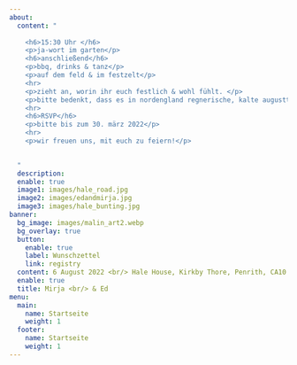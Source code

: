 ```yaml
---
about:
  content: "
  
    <h6>15:30 Uhr </h6>
    <p>ja-wort im garten</p>
    <h6>anschließend</h6> 
    <p>bbq, drinks & tanz</p>
    <p>auf dem feld & im festzelt</p> 
    <hr>
    <p>zieht an, worin ihr euch festlich & wohl fühlt. </p> 
    <p>bitte bedenkt, dass es in nordengland regnerische, kalte augusttage geben soll, an denen natürlich gilt: es gibt kein schlechtes wetter, sondern nur die falsche kleidung</p>
    <hr>
    <h6>RSVP</h6>
    <p>bitte bis zum 30. märz 2022</p>
    <hr>
    <p>wir freuen uns, mit euch zu feiern!</p>

  
  "
  description: 
  enable: true
  image1: images/hale_road.jpg
  image2: images/edandmirja.jpg
  image3: images/hale_bunting.jpg
banner:
  bg_image: images/malin_art2.webp
  bg_overlay: true
  button:
    enable: true
    label: Wunschzettel
    link: registry
  content: 6 August 2022 <br/> Hale House, Kirkby Thore, Penrith, CA10 1XS
  enable: true
  title: Mirja <br/> & Ed
menu:
  main:
    name: Startseite
    weight: 1
  footer:
    name: Startseite
    weight: 1
---
```


  